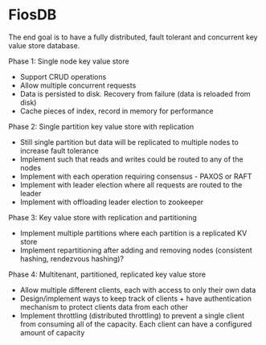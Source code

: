 # FiosDB

The end goal is to have a fully distributed, fault tolerant and concurrent key value store database.

Phase 1: Single node key value store
- Support CRUD operations
- Allow multiple concurrent requests
- Data is persisted to disk. Recovery from failure (data is reloaded from disk)
- Cache pieces of index, record in memory for performance

Phase 2: Single partition key value store with replication
- Still single partition but data will be replicated to multiple nodes to increase fault tolerance
- Implement such that reads and writes could be routed to any of the nodes
- Implement with each operation requiring consensus - PAXOS or RAFT
- Implement with leader election where all requests are routed to the leader
- Implement with offloading leader election to zookeeper

Phase 3: Key value store with replication and partitioning
- Implement multiple partitions where each partition is a replicated KV store
- Implement repartitioning after adding and removing nodes (consistent hashing, rendezvous hashing)?

Phase 4: Multitenant, partitioned, replicated key value store
- Allow multiple different clients, each with access to only their own data
- Design/implement ways to keep track of clients + have authentication mechanism to protect clients data from each other
- Implement throttling (distributed throttling) to prevent a single client from consuming all of the capacity. Each client can have a configured amount of capacity 

